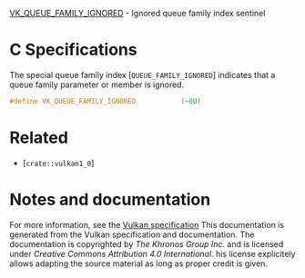 [VK_QUEUE_FAMILY_IGNORED](https://www.khronos.org/registry/vulkan/specs/1.3-extensions/man/html/VK_QUEUE_FAMILY_IGNORED.html) - Ignored queue family index sentinel

# C Specifications
The special queue family index [`QUEUE_FAMILY_IGNORED`] indicates that
a queue family parameter or member is ignored.
```c
#define VK_QUEUE_FAMILY_IGNORED           (~0U)
```

# Related
- [`crate::vulkan1_0`]

# Notes and documentation
For more information, see the [Vulkan specification](https://www.khronos.org/registry/vulkan/specs/1.3-extensions/html/vkspec.html)
This documentation is generated from the Vulkan specification and documentation.
The documentation is copyrighted by *The Khronos Group Inc.* and is licensed under *Creative Commons Attribution 4.0 International*.
his license explicitely allows adapting the source material as long as proper credit is given.
        